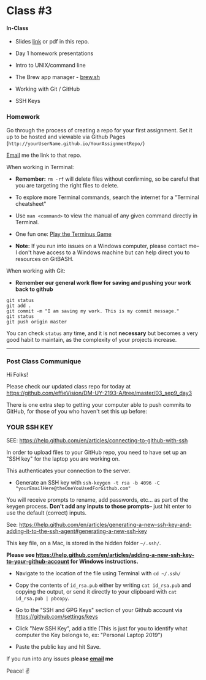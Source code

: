 # Class #3

#### In-Class

* Slides [link](https://docs.google.com/presentation/d/1tfOhjVd-BdCzzZckk2VyGB3ziTJt1VGZVWdpl8ZUBt8/edit?usp=sharing) or pdf in this repo.

* Day 1 homework presentations

* Intro to UNIX/command line

* The Brew app manager - [brew.sh](https://brew.sh/)

* Working with Git / GitHub

* SSH Keys

### Homework

Go through the process of creating a repo for your first assignment. Set it up to be hosted and viewable via Github Pages (`http://yourUserName.github.io/YourAssignmentRepo/`)

[Email](mailto:effie.vision@gmail.com) me the link to that repo.

When working in Terminal:

* **Remember:** `rm -rf` will delete files without confirming, so be careful that you are targeting the right files to delete.

* To explore more Terminal commands, search the internet for a "Terminal cheatsheet"

* Use `man <command>` to view the manual of any given command directly in Terminal.

* One fun one: [Play the Terminus Game](http://web.mit.edu/mprat/Public/web/Terminus/Web/main.html)

* **Note:** If you run into issues on a Windows computer, please contact me– I don't have access to a Windows machine but can help direct you to resources on GitBASH.

When working with Git:

* **Remember our general work flow for saving and pushing your work back to github**

```
git status
git add .
git commit -m "I am saving my work. This is my commit message."
git status
git push origin master
```

You can check `status` any time, and it is not **necessary** but becomes a very good habit to maintain, as the complexity of your projects increase.

---

### Post Class Communique

Hi Folks!

Please check our updated class repo for today at https://github.com/effieVision/DM-UY-2193-A/tree/master/03_sep9_day3

There is one extra step to getting your computer able to push commits to GitHub, for those of you who haven't set this up before:

### YOUR SSH KEY

SEE: https://help.github.com/en/articles/connecting-to-github-with-ssh

In order to upload files to your GitHub repo, you need to have set up an "SSH key" for the laptop you are working on.

This authenticates your connection to the server.

- Generate an SSH key with
`ssh-keygen -t rsa -b 4096 -C "yourEmailHere@theOneYouUsedForGithub.com"`

You will receive prompts to rename, add passwords, etc... as part of the keygen process. **Don't add any inputs to those prompts–** just hit enter to use the default (correct) inputs.

See: https://help.github.com/en/articles/generating-a-new-ssh-key-and-adding-it-to-the-ssh-agent#generating-a-new-ssh-key

This key file, on a Mac, is stored in the hidden folder `~/.ssh/`.

**Please see https://help.github.com/en/articles/adding-a-new-ssh-key-to-your-github-account for Windows instructions.**

- Navigate to the location of the file using Terminal with `cd ~/.ssh/`

- Copy the contents of `id_rsa.pub` either by writing `cat id_rsa.pub` and copying the output, or send it directly to your clipboard with `cat id_rsa.pub | pbcopy`.

- Go to the "SSH and GPG Keys" section of your Github account via https://github.com/settings/keys

- Click "New SSH Key", add a title (This is just for you to identify what computer the Key belongs to, ex: "Personal Laptop 2019")

- Paste the public key and hit Save.

If you run into any issues **please [email](mailto:er129@nyu.edu) me**

Peace! ✌️
